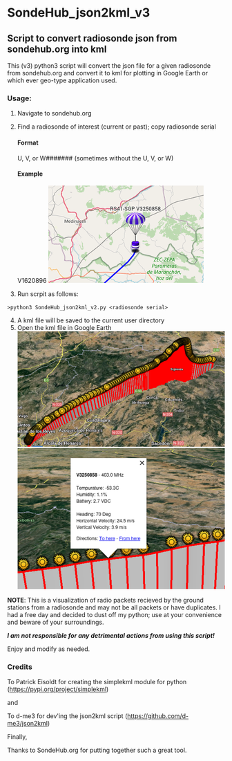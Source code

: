 # SondeHub_json2kml_v3
## Script to convert radiosonde json from sondehub.org into kml

This (v3) python3 script will convert the json file for a given radiosonde from sondehub.org and convert it to kml for plotting in Google Earth or which ever geo-type application used.

### Usage:
1) Navigate to sondehub.org
2) Find a radiosonde of interest (current or past); copy radiosonde serial
    #### Format
    U, V, or W####### (sometimes without the U, V, or W)
    #### Example
    V1620896
![RadioSonde](images/image01.png)

4) Run scrpit as follows:
```
>python3 SondeHub_json2kml_v2.py <radiosonde serial>
```
4) A kml file will be saved to the current user directory
5) Open the kml file in Google Earth
![Path](images/image02.png)
![wx_data](images/image03.png)

**NOTE**: This is a visualization of radio packets recieved by the ground stations from a radiosonde and may not be all packets or have duplicates.  I had a free day and decided to dust off my python; use at your convenience and beware of your surroundings. 

**_I am not responsible for any detrimental actions from using this script!_**

Enjoy and modify as needed.

### Credits
To Patrick Eisoldt for creating the simplekml module for python (https://pypi.org/project/simplekml)

and

To d-me3 for dev'ing the json2kml script (https://github.com/d-me3/json2kml)

Finally,

Thanks to SondeHub.org for putting together such a great tool.
